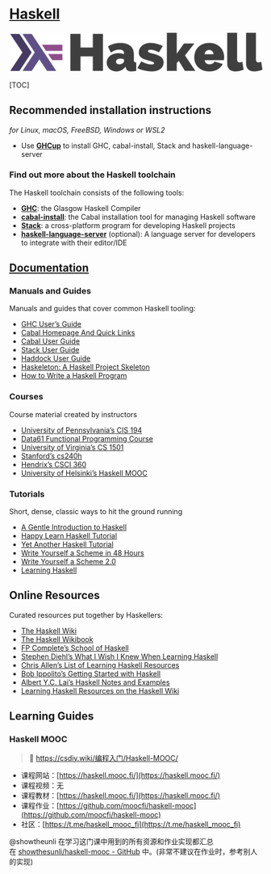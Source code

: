 # [Haskell](https://www.haskell.org)
![](../../../../../Assets/Pics/haskell-logo.svg)


[TOC]



## Recommended installation instructions

*for Linux, macOS, FreeBSD, Windows or WSL2*

- Use **[GHCup](https://www.haskell.org/ghcup/)** to install GHC, cabal-install, Stack and haskell-language-server



### Find out more about the Haskell toolchain

The Haskell toolchain consists of the following tools:

- **[GHC](https://www.haskell.org/ghc/)**: the Glasgow Haskell Compiler
- **[cabal-install](https://cabal.readthedocs.io/)**: the Cabal installation tool for managing Haskell software
- **[Stack](https://docs.haskellstack.org/)**: a cross-platform program for developing Haskell projects
- **[haskell-language-server](https://github.com/haskell/haskell-language-server)** (optional): A language server for developers to integrate with their editor/IDE



## [Documentation](https://www.haskell.org/documentation/)
### Manuals and Guides

Manuals and guides that cover common Haskell tooling:

- [GHC User’s Guide](http://www.haskell.org/ghc/docs/latest/html/users_guide/)
- [Cabal Homepage And Quick Links](https://www.haskell.org/cabal/)
- [Cabal User Guide](http://www.haskell.org/cabal/users-guide/)
- [Stack User Guide](https://docs.haskellstack.org/)
- [Haddock User Guide](https://haskell-haddock.readthedocs.io/)
- [Haskeleton: A Haskell Project Skeleton](http://taylor.fausak.me/2014/03/04/haskeleton-a-haskell-project-skeleton/)
- [How to Write a Haskell Program](https://wiki.haskell.org/How_to_write_a_Haskell_program)



### Courses

Course material created by instructors

- [University of Pennsylvania’s CIS 194](https://www.seas.upenn.edu/~cis194/)
- [Data61 Functional Programming Course](https://github.com/data61/fp-course)
- [University of Virginia’s CS 1501](http://shuklan.com/haskell/)
- [Stanford’s cs240h](http://www.scs.stanford.edu/14sp-cs240h/)
- [Hendrix’s CSCI 360](http://ozark.hendrix.edu/~yorgey/360/f16/)
- [University of Helsinki’s Haskell MOOC](https://haskell.mooc.fi/)



### Tutorials

Short, dense, classic ways to hit the ground running

- [A Gentle Introduction to Haskell](https://www.haskell.org/tutorial/)
- [Happy Learn Haskell Tutorial](https://www.happylearnhaskelltutorial.com/)
- [Yet Another Haskell Tutorial](http://en.wikibooks.org/wiki/Haskell/YAHT/Preamble)
- [Write Yourself a Scheme in 48 Hours](http://en.wikibooks.org/wiki/Write_Yourself_a_Scheme_in_48_Hours)
- [Write Yourself a Scheme 2.0](https://wespiser.com/writings/wyas/home.html)
- [Learning Haskell](http://learn.hfm.io/)



## Online Resources

Curated resources put together by Haskellers:

- [The Haskell Wiki](http://wiki.haskell.org/)
- [The Haskell Wikibook](http://en.wikibooks.org/wiki/Haskell)
- [FP Complete’s School of Haskell](https://www.schoolofhaskell.com/)
- [Stephen Diehl’s What I Wish I Knew When Learning Haskell](http://dev.stephendiehl.com/hask/)
- [Chris Allen’s List of Learning Haskell Resources](https://github.com/bitemyapp/learnhaskell)
- [Bob Ippolito’s Getting Started with Haskell](http://bob.ippoli.to/archives/2013/01/11/getting-started-with-haskell/)
- [Albert Y.C. Lai’s Haskell Notes and Examples](http://www.vex.net/~trebla/haskell/index.xhtml)
- [Learning Haskell Resources on the Haskell Wiki](https://wiki.haskell.org/Learning_Haskell)


## Learning Guides
### Haskell MOOC

> 🔗 https://csdiy.wiki/编程入门/Haskell-MOOC/

- 课程网站：[https://haskell.mooc.fi/](https://haskell.mooc.fi/)
- 课程视频：无
- 课程教材：[https://haskell.mooc.fi/](https://haskell.mooc.fi/)
- 课程作业：[https://github.com/moocfi/haskell-mooc](https://github.com/moocfi/haskell-mooc)
- 社区：[https://t.me/haskell_mooc_fi](https://t.me/haskell_mooc_fi)

@showtheunli 在学习这门课中用到的所有资源和作业实现都汇总在 [showthesunli/haskell-mooc - GitHub](https://github.com/showthesunli/haskell-mooc) 中。(非常不建议在作业时，参考别人的实现)


